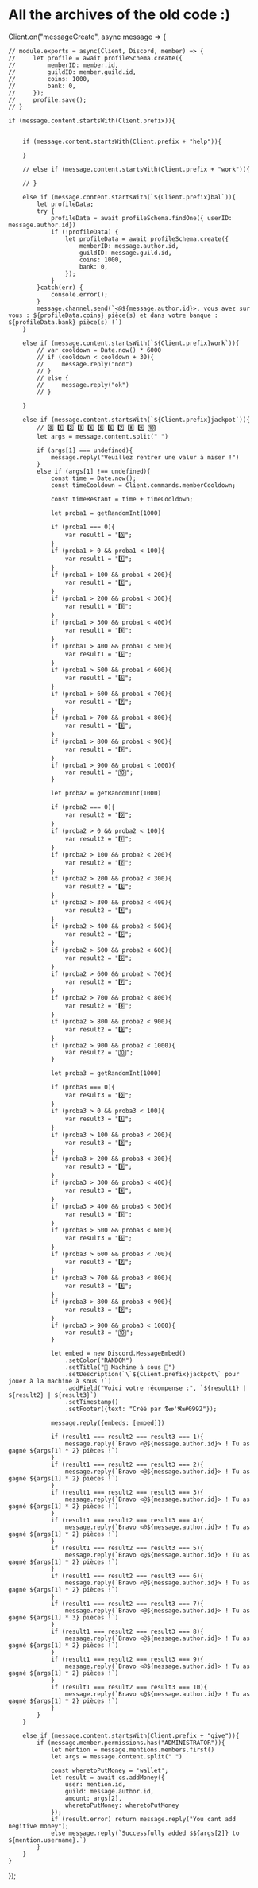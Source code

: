 # All the archives of the old code :)

Client.on("messageCreate", async message => {
    
    // module.exports = async(Client, Discord, member) => {
    //     let profile = await profileSchema.create({
    //         memberID: member.id,
    //         guildID: member.guild.id,
    //         coins: 1000,
    //         bank: 0,
    //     });
    //     profile.save();
    // }

    if (message.content.startsWith(Client.prefix)){
        
        
        if (message.content.startsWith(Client.prefix + "help")){

        }

        // else if (message.content.startsWith(Client.prefix + "work")){

        // }
        
        else if (message.content.startsWith(`${Client.prefix}bal`)){
            let profileData;
            try {
                profileData = await profileSchema.findOne({ userID: message.author.id})
                if (!profileData) {
                    let profileData = await profileSchema.create({
                        memberID: message.author.id,
                        guildID: message.guild.id,
                        coins: 1000,
                        bank: 0,
                    });
                }
            }catch(err) {
                console.error();
            }
            message.channel.send(`<@${message.author.id}>, vous avez sur vous : ${profileData.coins} pièce(s) et dans votre banque : ${profileData.bank} pièce(s) !`)
        }

        else if (message.content.startsWith(`${Client.prefix}work`)){
            // var cooldown = Date.now() * 6000
            // if (cooldown < cooldown + 30){
            //     message.reply("non")
            // }
            // else {
            //     message.reply("ok")
            // }
            
        }

        else if (message.content.startsWith(`${Client.prefix}jackpot`)){
            // 0️⃣ 1️⃣ 2️⃣ 3️⃣ 4️⃣ 5️⃣ 6️⃣ 7️⃣ 8️⃣ 9️⃣ 🔟
            let args = message.content.split(" ")

            if (args[1] === undefined){
                message.reply("Veuillez rentrer une valur à miser !")
            }
            else if (args[1] !== undefined){
                const time = Date.now();
                const timeCooldown = Client.commands.memberCooldown;

                const timeRestant = time + timeCooldown;

                let proba1 = getRandomInt(1000)

                if (proba1 === 0){
                    var result1 = "0️⃣";
                }
                if (proba1 > 0 && proba1 < 100){
                    var result1 = "1️⃣";
                }
                if (proba1 > 100 && proba1 < 200){
                    var result1 = "2️⃣";
                }
                if (proba1 > 200 && proba1 < 300){
                    var result1 = "3️⃣";
                }
                if (proba1 > 300 && proba1 < 400){
                    var result1 = "4️⃣";
                }
                if (proba1 > 400 && proba1 < 500){
                    var result1 = "5️⃣";
                }
                if (proba1 > 500 && proba1 < 600){
                    var result1 = "6️⃣";
                }
                if (proba1 > 600 && proba1 < 700){
                    var result1 = "7️⃣";
                }
                if (proba1 > 700 && proba1 < 800){
                    var result1 = "8️⃣";
                }
                if (proba1 > 800 && proba1 < 900){
                    var result1 = "9️⃣";
                }
                if (proba1 > 900 && proba1 < 1000){
                    var result1 = "🔟";
                }

                let proba2 = getRandomInt(1000)

                if (proba2 === 0){
                    var result2 = "0️⃣";
                }
                if (proba2 > 0 && proba2 < 100){
                    var result2 = "1️⃣";
                }
                if (proba2 > 100 && proba2 < 200){
                    var result2 = "2️⃣";
                }
                if (proba2 > 200 && proba2 < 300){
                    var result2 = "3️⃣";
                }
                if (proba2 > 300 && proba2 < 400){
                    var result2 = "4️⃣";
                }
                if (proba2 > 400 && proba2 < 500){
                    var result2 = "5️⃣";
                }
                if (proba2 > 500 && proba2 < 600){
                    var result2 = "6️⃣";
                }
                if (proba2 > 600 && proba2 < 700){
                    var result2 = "7️⃣";
                }
                if (proba2 > 700 && proba2 < 800){
                    var result2 = "8️⃣";
                }
                if (proba2 > 800 && proba2 < 900){
                    var result2 = "9️⃣";
                }
                if (proba2 > 900 && proba2 < 1000){
                    var result2 = "🔟";
                }
                
                let proba3 = getRandomInt(1000)

                if (proba3 === 0){
                    var result3 = "0️⃣";
                }
                if (proba3 > 0 && proba3 < 100){
                    var result3 = "1️⃣";
                }
                if (proba3 > 100 && proba3 < 200){
                    var result3 = "2️⃣";
                }
                if (proba3 > 200 && proba3 < 300){
                    var result3 = "3️⃣";
                }
                if (proba3 > 300 && proba3 < 400){
                    var result3 = "4️⃣";
                }
                if (proba3 > 400 && proba3 < 500){
                    var result3 = "5️⃣";
                }
                if (proba3 > 500 && proba3 < 600){
                    var result3 = "6️⃣";
                }
                if (proba3 > 600 && proba3 < 700){
                    var result3 = "7️⃣";
                }
                if (proba3 > 700 && proba3 < 800){
                    var result3 = "8️⃣";
                }
                if (proba3 > 800 && proba3 < 900){
                    var result3 = "9️⃣";
                }
                if (proba3 > 900 && proba3 < 1000){
                    var result3 = "🔟";
                }

                let embed = new Discord.MessageEmbed()
                    .setColor("RANDOM")
                    .setTitle("🎰 Machine à sous 🎰")
                    .setDescription(`\`${Client.prefix}jackpot\` pour jouer à la machine à sous !`)
                    .addField("Voici votre récompense :", `${result1} | ${result2} | ${result3}`)
                    .setTimestamp()
                    .setFooter({text: "Créé par 𝕯𝖊𝖛'𝕽𝖚#0992"});

                message.reply({embeds: [embed]})

                if (result1 === result2 === result3 === 1){
                    message.reply(`Bravo <@${message.author.id}> ! Tu as gagné ${args[1] * 2} pièces !`)
                }
                if (result1 === result2 === result3 === 2){
                    message.reply(`Bravo <@${message.author.id}> ! Tu as gagné ${args[1] * 2} pièces !`)
                }
                if (result1 === result2 === result3 === 3){
                    message.reply(`Bravo <@${message.author.id}> ! Tu as gagné ${args[1] * 2} pièces !`)
                }
                if (result1 === result2 === result3 === 4){
                    message.reply(`Bravo <@${message.author.id}> ! Tu as gagné ${args[1] * 2} pièces !`)
                }
                if (result1 === result2 === result3 === 5){
                    message.reply(`Bravo <@${message.author.id}> ! Tu as gagné ${args[1] * 2} pièces !`)
                }
                if (result1 === result2 === result3 === 6){
                    message.reply(`Bravo <@${message.author.id}> ! Tu as gagné ${args[1] * 2} pièces !`)
                }
                if (result1 === result2 === result3 === 7){
                    message.reply(`Bravo <@${message.author.id}> ! Tu as gagné ${args[1] * 3} pièces !`)
                }
                if (result1 === result2 === result3 === 8){
                    message.reply(`Bravo <@${message.author.id}> ! Tu as gagné ${args[1] * 2} pièces !`)
                }
                if (result1 === result2 === result3 === 9){
                    message.reply(`Bravo <@${message.author.id}> ! Tu as gagné ${args[1] * 2} pièces !`)
                }
                if (result1 === result2 === result3 === 10){
                    message.reply(`Bravo <@${message.author.id}> ! Tu as gagné ${args[1] * 2} pièces !`)
                }
            }
        }

        else if (message.content.startsWith(Client.prefix + "give")){
            if (message.member.permissions.has("ADMINISTRATOR")){
                let mention = message.mentions.members.first()
                let args = message.content.split(" ")

                const wheretoPutMoney = 'wallet';
                let result = await cs.addMoney({
                    user: mention.id,
                    guild: message.author.id,
                    amount: args[2],
                    wheretoPutMoney: wheretoPutMoney
                });
                if (result.error) return message.reply("You cant add negitive money");
                else message.reply(`Successfully added $${args[2]} to ${mention.username}.`)
            }
        }
    }
});
